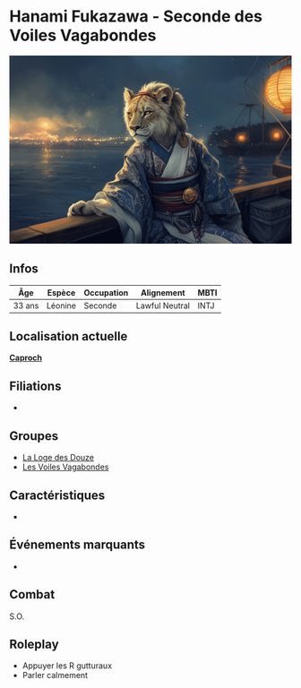 # Hanami Fukazawa - Seconde des Voiles Vagabondes
![Hanami Fukazawa](../../../_images/HanamiFukazawa.png)

## Infos 

| Âge | Espèce | Occupation | Alignement | MBTI |
| --- | ------ | ---------- | ---------- | ---- |
| 33 ans | Léonine | Seconde | Lawful Neutral | INTJ |

## Localisation actuelle
[**Caproch**](../../VILLES/Caproch.md)

## Filiations
* 

## Groupes 
* [La Loge des Douze](../../VILLES/Caproch.md#la-loge-des-douze)
* [Les Voiles Vagabondes](../../VILLES/Caproch.md#le-mystique-de-la-navigation---les-voiles-vagabondes)

## Caractéristiques
* 

## Événements marquants
* 

## Combat
S.O.

## Roleplay
* Appuyer les R gutturaux
* Parler calmement